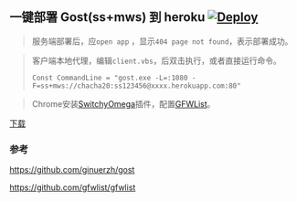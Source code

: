## 一键部署 Gost(ss+mws) 到 heroku  [![Deploy](https://www.herokucdn.com/deploy/button.png)](https://heroku.com/deploy)

> 服务端部署后，应`open app` ，显示`404 page not found`，表示部署成功。

> 客户端本地代理，编辑`client.vbs`，后双击执行，或者直接运行命令。
> ```
> Const CommandLine = "gost.exe -L=:1080 -F=ss+mws://chacha20:ss123456@xxxx.herokuapp.com:80"
> ```

> Chrome安装[SwitchyOmega](https://github.com/FelisCatus/SwitchyOmega/releases)插件，配置[GFWList](https://github.com/gfwlist/gfwlist)。

[下载](https://github.com/xiaokaixuan/gost-heroku/releases/tag/v2.5)

### 参考 
https://github.com/ginuerzh/gost

https://github.com/gfwlist/gfwlist

